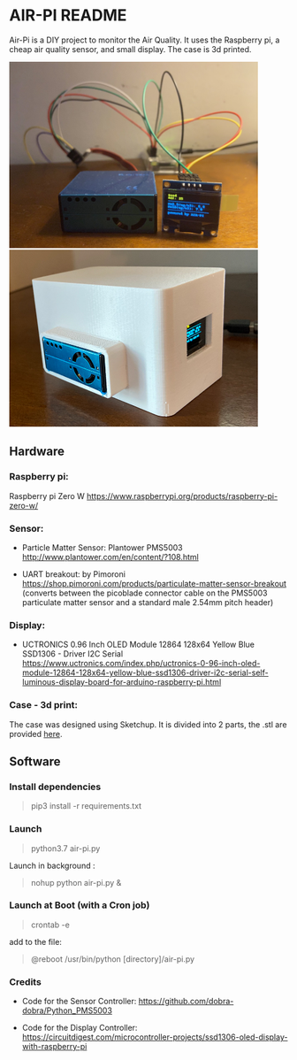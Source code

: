 # AIR-PI README
Air-Pi is a DIY project to monitor the Air Quality. It uses the Raspberry pi, a cheap air quality sensor, and small display. The case is 3d printed.

<img src="https://github.com/alexBotteri/air-pi/blob/master/docs/pictures/air-pi_pic.jpeg?raw=true" width="450">  <img src="https://github.com/alexBotteri/air-pi/blob/master/docs/pictures/air-pi-case_pic.jpg?raw=true" width="450">

## Hardware

### Raspberry pi:

Raspberry pi Zero W
https://www.raspberrypi.org/products/raspberry-pi-zero-w/


### Sensor:

- Particle Matter Sensor: Plantower PMS5003
http://www.plantower.com/en/content/?108.html


- UART breakout: by Pimoroni
https://shop.pimoroni.com/products/particulate-matter-sensor-breakout
(converts between the picoblade connector cable on the PMS5003 particulate matter sensor and a standard male 2.54mm pitch header)


### Display:

- UCTRONICS 0.96 Inch OLED Module 12864 128x64 Yellow Blue SSD1306 - Driver I2C Serial
https://www.uctronics.com/index.php/uctronics-0-96-inch-oled-module-12864-128x64-yellow-blue-ssd1306-driver-i2c-serial-self-luminous-display-board-for-arduino-raspberry-pi.html

### Case - 3d print:
The case was designed using Sketchup. It is divided into 2 parts, the .stl are provided [here](https://github.com/alexBotteri/air-pi/tree/master/case-3d).

## Software

### Install dependencies
> pip3 install -r requirements.txt

### Launch
> python3.7 air-pi.py

Launch in background :
> nohup python air-pi.py &

### Launch at Boot (with a Cron job)
> crontab -e

add to the file:
> @reboot /usr/bin/python [directory]/air-pi.py

### Credits

- Code for the Sensor Controller:
https://github.com/dobra-dobra/Python_PMS5003

- Code for the Display Controller:
https://circuitdigest.com/microcontroller-projects/ssd1306-oled-display-with-raspberry-pi
